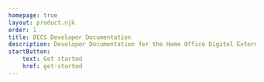 ```yaml
---
homepage: true
layout: product.njk
order: 1
title: DECS Developer Documentation
description: Developer Documentation for the Home Office Digital External Correspondence Service
startButton:
    text: Get started
    href: get-started
---
```



